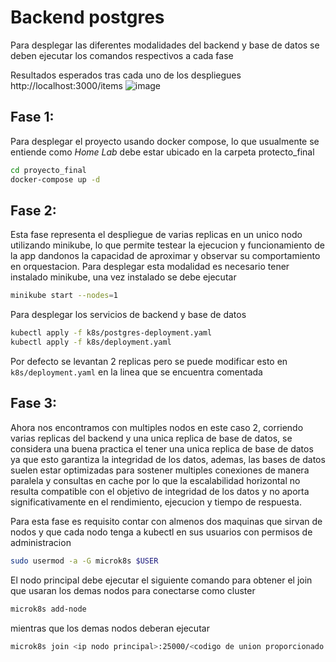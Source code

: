 # Backend postgres
Para desplegar las diferentes modalidades del backend y base de datos se deben ejecutar los comandos respectivos a cada fase

Resultados esperados tras cada uno de los despliegues http://localhost:3000/items
![image](https://github.com/user-attachments/assets/dc327b5f-1697-4bdb-8d50-94814e076c14)

## Fase 1: 
Para desplegar el proyecto usando docker compose, lo que usualmente se entiende como *Home Lab* debe estar ubicado en la carpeta protecto_final
```bash
cd proyecto_final
docker-compose up -d
```
## Fase 2:
Esta fase representa el despliegue de varias replicas en un unico nodo utilizando minikube, lo que permite testear la ejecucion y funcionamiento de la app dandonos la capacidad de aproximar y observar su comportamiento en orquestacion.
Para desplegar esta modalidad es necesario tener instalado minikube, una vez instalado se debe ejecutar
```bash
minikube start --nodes=1
```
Para desplegar los servicios de backend y base de datos
```bash
kubectl apply -f k8s/postgres-deployment.yaml
kubectl apply -f k8s/deployment.yaml
```
Por defecto se levantan 2 replicas pero se puede modificar esto en `k8s/deployment.yaml` en la linea que se encuentra comentada

## Fase 3:
Ahora nos encontramos con multiples nodos en este caso 2, corriendo varias replicas del backend y una unica replica de base de datos, se considera una buena practica el tener una unica replica de base de datos ya que esto garantiza la integridad de los datos, ademas, las bases de datos suelen estar optimizadas para sostener multiples conexiones de manera paralela y consultas en cache por lo que la escalabilidad horizontal no resulta compatible con el objetivo de integridad de los datos y no aporta significativamente en el rendimiento, ejecucion y tiempo de respuesta.

Para esta fase es requisito contar con almenos dos maquinas que sirvan de nodos y que cada nodo tenga a kubectl en sus usuarios con permisos de administracion
```bash
sudo usermod -a -G microk8s $USER
```

El nodo principal debe ejecutar el siguiente comando para obtener el join que usaran los demas nodos para conectarse como cluster
```bash
microk8s add-node
```

mientras que los demas nodos deberan ejecutar
```bash
microk8s join <ip nodo principal>:25000/<codigo de union proporcionado por el comando anterior>
```
